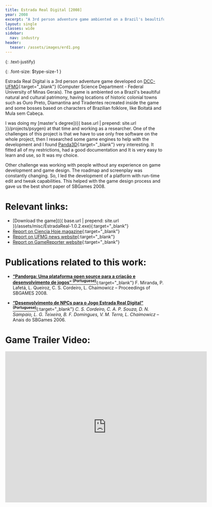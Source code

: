 ```yaml
---
title: Estrada Real Digital [2008]
year: 2008
excerpt: "A 3rd person adventure game ambiented on a Brazil's beaultiful natural and cultural patrimony"
layout: single
classes: wide
sidebar:
  nav: industry
header:
  teaser: /assets/images/erd1.png
---
```


{: .text-justify}

{: .font-size: $type-size-1 }

Estrada Real Digital is a 3rd person adventure game developed on [DCC-UFMG](https://dcc.ufmg.br/laboratorio-multidisciplinar-de-pesquisa-em-jogos/){:target="_blank"} (Computer Science Department - Federal University of Minas Gerais). The game is ambiented on a Brazil's beaultiful natural and cultural patrimony, having locations of historic colonial towns such as Ouro Preto, Diamantina and Tiradentes recreated inside the game and some bosses based on characters of Brazilian folklore, like Boitatá and Mula sem Cabeça.

I was doing my [master's degree]({{ base.url | prepend: site.url }}/projects/psygen) at that time and working as a researcher. One of the challenges of this project is that we have to use only free software on the whole project, then I researched some game engines to help with the development and I found [Panda3D](https://www.panda3d.org){:target="_blank"} very interesting. It fitted all of my restrictions, had a good documentation and It is very easy to learn and use, so It was my choice.

Other challenge was working with people without any experience on game development and game design. The roadmap and screenplay was constantly changing. So, I led the development of a platform with run-time edit and tweak capabilities. This helped with the game design process and gave us the best short paper of SBGames 2008.

# Relevant links:

* [Download the game]({{ base.url | prepend: site.url }}/assets/misc/EstradaReal-1.0.2.exe){:target="_blank"}
* [Report on Ciencia Hoje magazine](https://cienciahoje.org.br/acervo/caminho-virtual/){:target="_blank"}
* [Report on UFMG news website](https://www.ufmg.br/online/arquivos/012975.shtml){:target="_blank"}
* [Report on GameReporter website](https://www.gamereporter.com.br/game-nacional-estrada-real-digital-sera-lancado-no-dia-1%C2%BA-de-outubro-em-bh/){:target="_blank"}

# Publications related to this work:

* [**“Pandorga: Uma plataforma open source para a criação e desenvolvimento de jogos” <sup>(Portuguese)</sup>**](http://sbgames.org/papers/sbgames08/computing/short/cts18_08.pdf){:target="_blank"}
F. Miranda, P. Lafetá, L. Queiroz, C. S. Cordeiro, L. Chaimowicz – Proceedings of SBGAMES 2008.

* [**“Desenvolvimento de NPCs para o Jogo Estrada Real Digital” <sup>(Portuguese)</sup>**](http://www.cin.ufpe.br/~sbgames/proceedings/files/Desenvolvimento%20de%20NPCs%20para%20o%20Jogo%20Estrada%20Real%20Digital.pdf){:target="_blank"}
*C. S. Cordeiro, C. A. P. Souza, D. N. Sampaio, L. G. Teixeira, B. F. Domingues, V. M. Terra, L. Chaimowicz* – Anais do SBGames 2006.

# Game Trailer Video:

<iframe width="640" height="480" src="https://www.youtube.com/embed/j_AOfFP0z6w" frameborder="0"></iframe>
